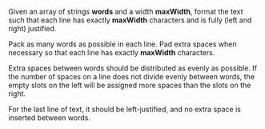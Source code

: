 Given an array of strings **words** and a width **maxWidth**, format the text such that each line has exactly **maxWidth** characters and is fully (left and right) justified.

Pack as many words as possible in each line. Pad extra spaces when necessary so that each line has exactly **maxWidth** characters.

Extra spaces between words should be distributed as evenly as possible. If the number of spaces on a line does not divide evenly between words, the empty slots on the left will be assigned more spaces than the slots on the right.

For the last line of text, it should be left-justified, and no extra space is inserted between words.